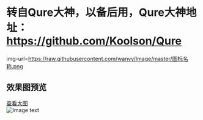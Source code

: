 # 转自Qure大神，以备后用，Qure大神地址：https://github.com/Koolson/Qure


img-url=https://raw.githubusercontent.com/wanvy/Image/master/图标名称.png
## 效果图预览
[查看大图](https://raw.githubusercontent.com/wanvy/Image/master/Qure_Preview_All.png)<br>
![Image text](https://raw.githubusercontent.com/wanvy/Image/master/Other/Qure_Preview_All.png)
